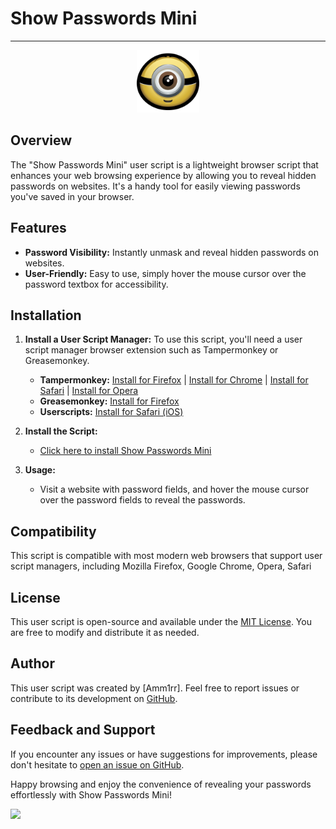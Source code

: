 # Show Passwords Mini

<hr>

<div align="center">
  <img src="Show Passwords Mini.icon.png" alt="Show Passwords Mini" width="100">
</div>


## Overview

The "Show Passwords Mini" user script is a lightweight browser script that enhances your web browsing experience by allowing you to reveal hidden passwords on websites. It's a handy tool for easily viewing passwords you've saved in your browser.

## Features

- **Password Visibility:** Instantly unmask and reveal hidden passwords on websites.
- **User-Friendly:** Easy to use, simply hover the mouse cursor over the password textbox for accessibility.

## Installation

1. **Install a User Script Manager:** To use this script, you'll need a user script manager browser extension such as Tampermonkey or Greasemonkey.

   - **Tampermonkey:** [Install for Firefox](https://addons.mozilla.org/en-US/firefox/addon/tampermonkey/) | [Install for Chrome](https://chrome.google.com/webstore/detail/dhdgffkkebhmkfjojejmpbldmpobfkfo) | [Install for Safari](https://apps.apple.com/us/app/tampermonkey/id1482490089) | [Install for Opera](https://addons.opera.com/en-gb/extensions/details/tampermonkey-beta/)
   - **Greasemonkey:** [Install for Firefox](https://addons.mozilla.org/en-US/firefox/addon/greasemonkey/)
   - **Userscripts:** [Install for Safari (iOS)](https://apps.apple.com/us/app/userscripts/id1463298887)

2. **Install the Script:**

   - [Click here to install Show Passwords Mini](Show%20Passwords%20Mini/Show%20Passwords%20Mini.user.js)

3. **Usage:**

   - Visit a website with password fields, and hover the mouse cursor over the password fields to reveal the passwords.

## Compatibility

This script is compatible with most modern web browsers that support user script managers, including Mozilla Firefox, Google Chrome, Opera, Safari

## License

This user script is open-source and available under the [MIT License](../../LICENSE). You are free to modify and distribute it as needed.

## Author

This user script was created by [Amm1rr]. Feel free to report issues or contribute to its development on [GitHub](https://github.com/amm1rr/Magic-Userscripts).

## Feedback and Support

If you encounter any issues or have suggestions for improvements, please don't hesitate to [open an issue on GitHub](https://github.com/amm1rr/Magic-Userscripts/issues).

Happy browsing and enjoy the convenience of revealing your passwords effortlessly with Show Passwords Mini!

[![](https://visitcount.itsvg.in/api?id=amm1rr&label=V&color=0&icon=2&pretty=true)](https://github.com/Amm1rr/)
